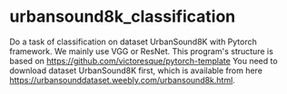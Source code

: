 # urbansound8k_classification
Do a task of classification on dataset UrbanSound8K with Pytorch framework. We mainly use VGG or ResNet.
This program's structure is based on https://github.com/victoresque/pytorch-template
You need to download dataset UrbanSound8K first, which is available from here https://urbansounddataset.weebly.com/urbansound8k.html.
